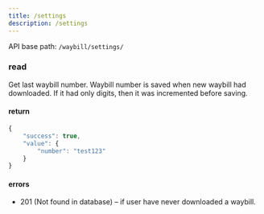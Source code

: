 ```yaml
---
title: /settings
description: /settings
---
```


API base path: `/waybill/settings/`

### read
Get last waybill number. Waybill number is saved when new waybill had downloaded. If it had only digits, then it was incremented before saving.

#### return
```js
{
    "success": true,
    "value": {
        "number": "test123"
    }
}
```

#### errors
*   201 (Not found in database) – if user have never downloaded a waybill.
